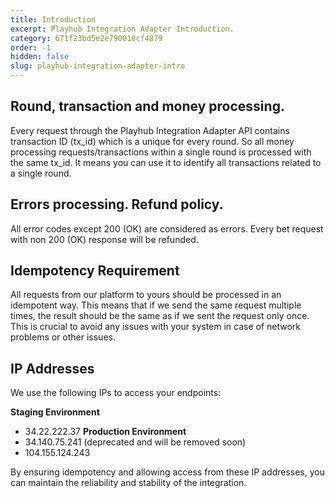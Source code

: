 ```yaml
---
title: Introduction
excerpt: Playhub Integration Adapter Introduction.
category: 671f23bd5e2e790010cf4879
order: -1
hidden: false
slug: playhub-integration-adapter-intro
---
```


## Round, transaction and money processing.
Every request through the Playhub Integration Adapter API contains transaction ID (tx_id) which is a unique for every round.
So all money processing requests/transactions within a single round is processed with the same tx_id.
It means you can use it to identify all transactions related to a single round.


## Errors processing. Refund policy.
All error codes except 200 (OK) are considered as errors. Every bet request with non 200 (OK) response will be refunded.

## Idempotency Requirement

All requests from our platform to yours should be processed in an idempotent way. This means that if we send the same request multiple times, the result should be the same as if we sent the request only once. This is crucial to avoid any issues with your system in case of network problems or other issues.

## IP Addresses

We use the following IPs to access your endpoints:

**Staging Environment** 
- 34.22.222.37
**Production Environment** 
- 34.140.75.241 (deprecated and will be removed soon)
- 104.155.124.243

By ensuring idempotency and allowing access from these IP addresses, you can maintain the reliability and stability of the integration.